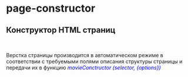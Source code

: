 # page-constructor

<h2>Конструктор HTML страниц</h2><br/>
<p>Верстка страницы производится в автоматическом режиме 
в соответствии с требуемыми полями описания структуры страницы 
и передачи их в функцию <em style="color:blue;">movieConctructor (selector, {options})</em> </p>
